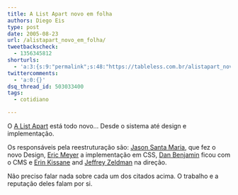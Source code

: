 ```yaml
---
title: A List Apart novo em folha
authors: Diego Eis
type: post
date: 2005-08-23
url: /alistapart_novo_em_folha/
tweetbackscheck:
  - 1356345812
shorturls:
  - 'a:3:{s:9:"permalink";s:48:"https://tableless.com.br/alistapart_novo_em_folha";s:7:"tinyurl";s:26:"https://tinyurl.com/3wks4g6";s:4:"isgd";s:19:"https://is.gd/i3ZCFT";}'
twittercomments:
  - 'a:0:{}'
dsq_thread_id: 503033400
tags:
  - cotidiano

---
```

O [A List Apart][1] está todo novo&#8230; Desde o sistema até design e implementação. 

Os responsáveis pela reestruturação são: [Jason Santa Maria][2], que fez o novo Design, [Eric Meyer][3] a implementação em CSS, [Dan Benjamin][4] ficou com o CMS e [Erin Kissane][5] and [Jeffrey Zeldman][6] na direção. 

Não preciso falar nada sobre cada um dos citados acima. O trabalho e a reputação deles falam por si.

 [1]: https://alistapart.textdrive.com/
 [2]: https://www.jasonsantamaria.com/archive/2005/08/23/a_list_apart_redesign.php
 [3]: https://www.meyerweb.com/
 [4]: https://www.hivelogic.com/
 [5]: https://www.incisive.nu/
 [6]: https://www.zeldman.com/